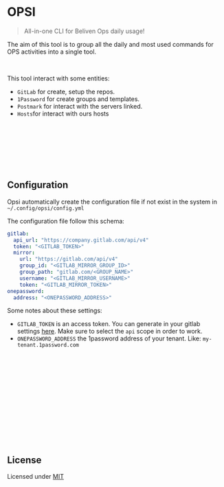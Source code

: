# OPSI

> All-in-one CLI for Beliven Ops daily usage!

The aim of this tool is to group all the daily and most used commands for OPS activities into a single tool.

<br>

This tool interact with some entities:

- `GitLab` for create, setup the repos.
- `1Password` for create groups and templates.
- `Postmark` for interact with the servers linked.
- `Hosts`for interact with ours hosts

<br><br><br><br><br><br>

## Configuration

Opsi automatically create the configuration file if not exist
in the system in `~/.config/opsi/config.yml`


The configuration file follow this schema:

```yml
gitlab:
  api_url: "https://company.gitlab.com/api/v4"
  token: "<GITLAB_TOKEN>"
  mirror:
    url: "https://gitlab.com/api/v4"
    group_id: "<GITLAB_MIRROR_GROUP_ID>"
    group_path: "gitlab.com/<GROUP_NAME>"  
    username: "<GITLAB_MIRROR_USERNAME>"
    token: "<GITLAB_MIRROR_TOKEN>"
onepassword:
  address: "<ONEPASSWORD_ADDRESS>"
```

Some notes about these settings:

- `GITLAB_TOKEN` is an access token. You can generate in your gitlab settings [here](https://gitlab.com/-/profile/personal_access_tokens). Make sure to select the `api` scope in order to work.
- `ONEPASSWORD_ADDRESS` the 1password address of your tenant. Like: `my-tenant.1password.com`

<br><br><br><br><br><br>
<br><br><br><br><br><br>

## License

Licensed under [MIT](./LICENSE)




